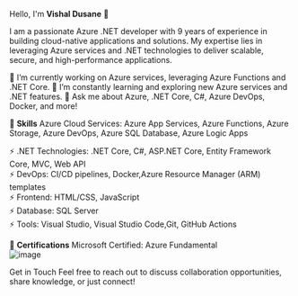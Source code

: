 
Hello, I'm **Vishal Dusane** 👋

I am a passionate Azure .NET developer with 9 years of experience in building cloud-native applications and solutions. My expertise lies in leveraging Azure services and .NET technologies to deliver scalable, secure, and high-performance applications.

🔭 I’m currently working on Azure services, leveraging Azure Functions and .NET Core.
🌱 I’m constantly learning and exploring new Azure services and .NET features.
💬 Ask me about Azure, .NET Core, C#, Azure DevOps, Docker, and more!

👀 **Skills**
Azure Cloud Services: Azure App Services, Azure Functions, Azure Storage, Azure DevOps, Azure SQL Database, Azure Logic Apps

⚡ .NET Technologies: .NET Core, C#, ASP.NET Core, Entity Framework Core, MVC, Web API<br>
⚡ DevOps: CI/CD pipelines, Docker,Azure Resource Manager (ARM) templates<br>
⚡ Frontend: HTML/CSS, JavaScript<br>
⚡ Database: SQL Server<br>
⚡ Tools: Visual Studio, Visual Studio Code,Git, GitHub Actions<br>


🌱 **Certifications**
Microsoft Certified: Azure Fundamental<br>![image](https://github.com/vishalwk2024/vishalwk2024/assets/163403238/b0379790-02cd-4ec5-a46b-52b19c2c0880)


Get in Touch
Feel free to reach out to discuss collaboration opportunities, share knowledge, or just connect!
<!---
vishalwk2024/vishalwk2024 is a ✨ special ✨ repository because its `README.md` (this file) appears on your GitHub profile.
You can click the Preview link to take a look at your changes.
--->
